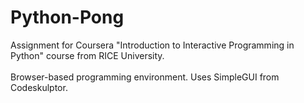 # Python-Pong
Assignment for Coursera "Introduction to Interactive Programming in Python" course from RICE University.<br>
<br>
Browser-based programming environment. Uses SimpleGUI from Codeskulptor.

